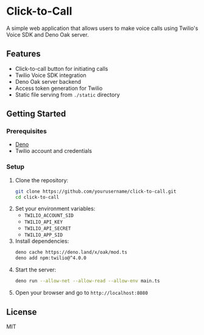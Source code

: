 # Click-to-Call

A simple web application that allows users to make voice calls using Twilio's Voice SDK and Deno Oak
server.

## Features

- Click-to-call button for initiating calls
- Twilio Voice SDK integration
- Deno Oak server backend
- Access token generation for Twilio
- Static file serving from `./static` directory

## Getting Started

### Prerequisites

- [Deno](https://deno.land/)
- Twilio account and credentials

### Setup

1. Clone the repository:
   ```sh
   git clone https://github.com/yourusername/click-to-call.git
   cd click-to-call
   ```
2. Set your environment variables:
   - `TWILIO_ACCOUNT_SID`
   - `TWILIO_API_KEY`
   - `TWILIO_API_SECRET`
   - `TWILIO_APP_SID`
3. Install dependencies:
   ```sh
   deno cache https://deno.land/x/oak/mod.ts
   deno add npm:twilio@^4.0.0
   ```
4. Start the server:
   ```sh
   deno run --allow-net --allow-read --allow-env main.ts
   ```
5. Open your browser and go to `http://localhost:8080`

## License

MIT
